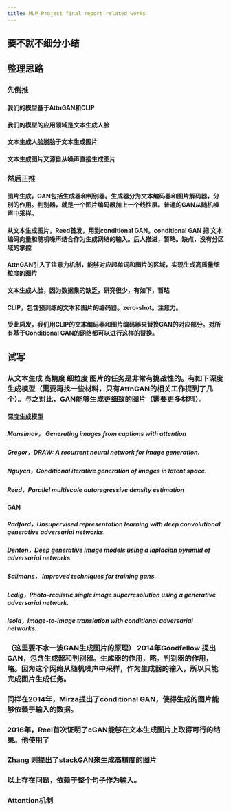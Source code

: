 ```yaml
---
title: MLP Project final report related works
---
```


## 要不就不细分小结
## 整理思路
### 先倒推
#### 我们的模型基于AttnGAN和CLIP
#### 我们的模型的应用领域是文本生成人脸
#### 文本生成人脸脱胎于文本生成图片
#### 文本生成图片又源自从噪声直接生成图片
### 然后正推
#### 图片生成，GAN包括生成器和判别器。生成器分为文本编码器和图片解码器，分别的作用。判别器，就是一个图片编码器加上一个线性层。普通的GAN从随机噪声中采样。
#### 从文本生成图片，Reed首发，用到conditional GAN。conditional GAN 把 文本编码向量和随机噪声结合作为生成网络的输入。后人推进，暂略。缺点，没有分区域的掌控
#### AttnGAN引入了注意力机制，能够对应起单词和图片的区域，实现生成高质量细粒度的图片
#### 文本生成人脸，因为数据集的缺乏，研究很少，有如下，暂略
#### CLIP，包含预训练的文本和图片的编码器。zero-shot。注意力。
#### 受此启发，我们用CLIP的文本编码器和图片编码器来替换GAN的对应部分。对所有基于Conditional GAN的网络都可以进行这样的替换。
## 试写
### 从文本生成 高精度 细粒度 图片的任务是非常有挑战性的。有如下深度生成模型（需要再找一些材料，只有AttnGAN的相关工作提到了几个）。与之对比，GAN能够生成更细致的图片（需要更多材料）。
#### 深度生成模型
##### Mansimov， Generating images from captions with attention
##### Gregor，DRAW: A recurrent neural network for image generation.
##### Nguyen，Conditional iterative generation of images in latent space.
##### Reed，Parallel multiscale autoregressive density estimation
#### GAN
##### Radford，Unsupervised representation learning with deep convolutional generative adversarial networks.
##### Denton，Deep generative image models using a laplacian pyramid of adversarial networks
##### Salimans， Improved techniques for training gans.
##### Ledig，Photo-realistic single image superresolution using a generative adversarial network.
##### Isola，Image-to-image translation with conditional adversarial networks.
### （这里要不水一波GAN生成图片的原理） 2014年Goodfellow 提出 GAN，包含生成器和判别器。生成器的作用，略。判别器的作用，略。因为这个网络从随机噪声中采样，作为生成器的输入，所以只能完成**图片生成**任务。
### 同样在2014年，Mirza提出了conditional GAN，使得生成的图片能够依赖于输入的数据。
### 2016年，Reel首次证明了cGAN能够在**文本生成图片**上取得可行的结果。他使用了
### Zhang 则提出了stackGAN来生成**高精度**的图片
### 以上存在问题，依赖于整个句子作为输入。
### Attention机制
